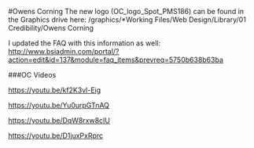 #Owens Corning
The new logo (OC_logo_Spot_PMS186) can be found in the Graphics drive here:
/graphics/*Working Files/Web Design/Library/01 Credibility/Owens Corning
 
I updated the FAQ with this information as well:
http://www.bsiadmin.com/portal/?action=edit&id=137&module=faq_items&prevreq=5750b638b63ba

###OC Videos

https://youtu.be/kf2K3vl-Eig
 
https://youtu.be/Yu0urpGTnAQ
 
https://youtu.be/DqW8rxw8cIU
 
https://youtu.be/D1juxPxRprc
